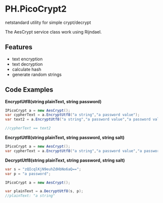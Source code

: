 # PH.PicoCrypt2
netstandard utility for simple crypt/decrypt 

The AesCrypt service class work using Rijndael.

## Features

- text encryption
- text decryption
- calculate hash
- generate random strings

## Code Examples

**EncryptUtf8(string plainText, string password)**
```c#
IPicoCrypt a = new AesCrypt();
var cypherText = a.EncryptUtf8("a string","a password value");
var text2 = a.EncryptUtf8("a string","a password value","a password value");

//cypherText == text2 
```


**EncryptUtf8(string plainText, string password, string salt)**
```c#
IPicoCrypt a = new AesCrypt();
var cypherText = a.EncryptUtf8("a string","a password value","a password salt");
```


**DecryptUtf8(string plainText, string password, string salt)**
```c#
var s = "zQIcqlKjN9euhZdHbNo6aQ==";
var p = "a password";

IPicoCrypt a = new AesCrypt();

var plainText = a.DecryptUtf8(s, p);
//plainText: "a string"
```
